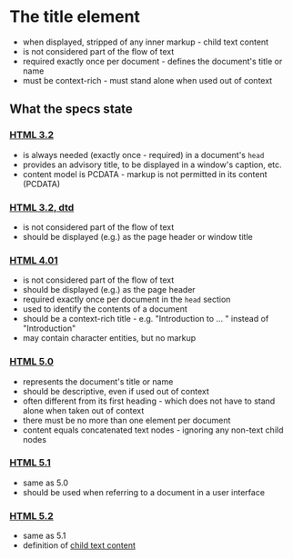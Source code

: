 
# The title element

* when displayed, stripped of any inner markup - child text content
* is not considered part of the flow of text
* required exactly once per document -
  defines the document's title or name
* must be context-rich - must stand alone when used out of context

## What the specs state

### [HTML 3.2](https://www.w3.org/TR/REC-html32#title)

* is always needed (exactly once - required) in a document's `head`
* provides an advisory title, to be displayed in a window's caption, etc.
* content model is PCDATA - markup is not permitted in its content (PCDATA)

### [HTML 3.2, dtd](https://www.w3.org/TR/REC-html32#dtd)

* is not considered part of the flow of text
* should be displayed (e.g.) as the page header or window title

### [HTML 4.01](https://www.w3.org/TR/html401/struct/global.html#h-7.4.2)

* is not considered part of the flow of text
* should be displayed (e.g.) as the page header
* required exactly once per document in the `head` section
* used to identify the contents of a document
* should be a context-rich title -
  e.g. "Introduction to ... " instead of "Introduction"
* may contain character entities, but no markup

### [HTML 5.0](https://www.w3.org/TR/html5/document-metadata.html#the-title-element)

* represents the document's title or name
* should be descriptive, even if used out of context
* often different from its first heading -
  which does not have to stand alone when taken out of context
* there must be no more than one element per document
* content equals concatenated text nodes - ignoring any non-text child nodes

### [HTML 5.1](https://www.w3.org/TR/html51/document-metadata.html#the-title-element)

* same as 5.0
* should be used when referring to a document in a user interface

### [HTML 5.2](https://www.w3.org/TR/html52/document-metadata.html#the-title-element)

* same as 5.1
* definition of [child text content](https://www.w3.org/TR/html52/infrastructure.html#child-text-content)
